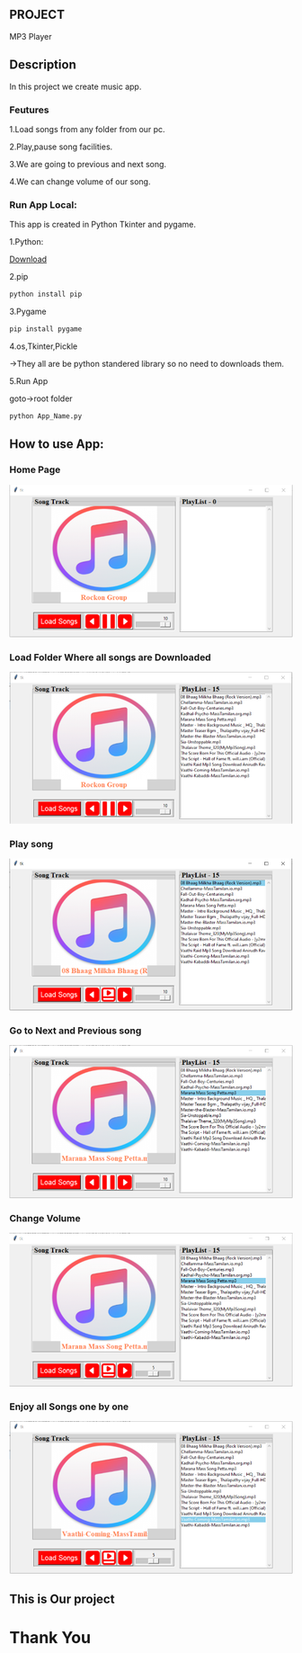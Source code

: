## PROJECT

MP3 Player

## Description

In this project we create music app.

### Feutures

1.Load songs from any folder from our pc.

2.Play,pause song facilities.

3.We are going to previous and next song.

4.We can change volume of our song.

### Run App Local:

This app is created in Python Tkinter and pygame.

1.Python:

[Download](https://www.python.org/downloads/)

2.pip

```bash
python install pip
```

3.Pygame

```bash
pip install pygame
```

4.os,Tkinter,Pickle

->They all are be python standered library so no need to downloads them.

5.Run App

goto->root folder

```bash
python App_Name.py
```

## How to use App:

### Home Page

![Home Page](./Output/1.png)

### Load Folder Where all songs are Downloaded

![Spi Page](./Output/2.png)

### Play song

![Grade Page](./Output/3.png)

### Go to Next and Previous song

![Ans Page](./Output/4.png)

### Change Volume

![Ans Page](./Output/5.png)

### Enjoy all Songs one by one

![Ans Page](./Output/6.png)

## This is Our project

# Thank You
